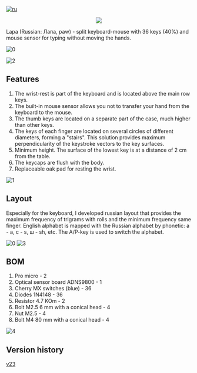 [![ru](https://img.shields.io/badge/lang-ru-yellowgreen.svg)](https://github.com/lemosbor/lapa/blob/main/README.ru.md)
<p align="center">
  <img src="https://raw.githubusercontent.com/lemosbor/lapa/main/img/logo.png">
</p>
Lapa (Russian: Лапа, paw) - split keyboard-mouse with 36 keys (40%) and mouse sensor for typing without moving the hands.

![0](img/v24_s1.jpg)

![2](img/v24_s2.jpg)

## Features
1. The wrist-rest is part of the keyboard and is located above the main row keys.
2. The built-in mouse sensor allows you not to transfer your hand from the keyboard to the mouse.
3. The thumb keys are located on a separate part of the case, much higher than other keys.
4. The keys of each finger are located on several circles of different diameters, forming a "stairs". This solution provides maximum perpendicularity of the keystroke vectors to the key surfaces.
5. Minimum height. The surface of the lowest key is at a distance of 2 cm from the table.
6. The keycaps are flush with the body.
7. Replaceable oak pad for resting the wrist.

![1](img/v24_s3.jpg)

## Layout

Especially for the keyboard, I developed russian layout that provides the maximum frequency of trigrams with rolls and the minimum frequency same finger.
English alphabet is mapped with the Russian alphabet by phonetic: а - a, с - s, ш - sh, etc.
The A/P-key is used to switch the alphabet.

![0](img/v24_s4.jpg)
![3](img/v24_s5.jpg)

## BOM
1. Pro micro - 2
2. Optical sensor board ADNS9800 - 1
3. Cherry MX switches (blue) - 36
4. Diodes 1N4148 - 36
5. Resistor 4.7 KOm - 2
6. Bolt M2.5 6 mm with a conical head - 4
7. Nut M2.5 - 4
8. Bolt M4 80 mm with a conical head - 4

![4](img/v24_s6.jpg)


## Version history
[v23](v23.md)
